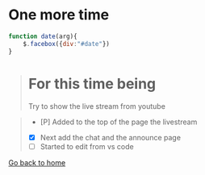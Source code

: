 
# One more time
```javascript
function date(arg){
    $.facebox({div:"#date"})
}
```
> # For this time being
> Try to show the live stream from youtube

> - [P] Added to the top of the page the livestream
> - [X] Next add the chat and the announce page
> - [ ] Started to edit from vs code

[Go back to home](https://bogdanalin92.github.io/)